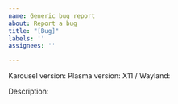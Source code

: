 ```yaml
---
name: Generic bug report
about: Report a bug
title: "[Bug]"
labels: ''
assignees: ''

---
```


Karousel version:
Plasma version:
X11 / Wayland:

Description:
